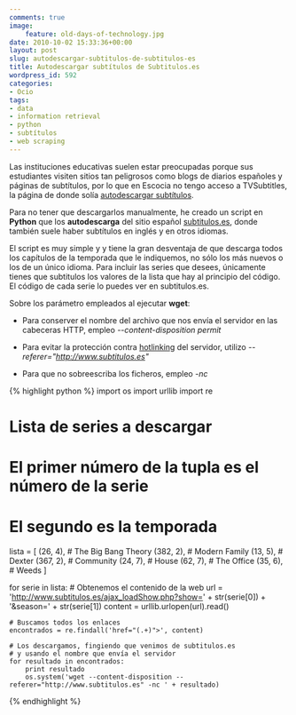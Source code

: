 ```yaml
---
comments: true
image:
    feature: old-days-of-technology.jpg
date: 2010-10-02 15:33:36+00:00
layout: post
slug: autodescargar-subtitulos-de-subtitulos-es
title: Autodescargar subtítulos de Subtitulos.es
wordpress_id: 592
categories:
- Ocio
tags:
- data
- information retrieval
- python
- subtítulos
- web scraping
---
```


Las instituciones educativas suelen estar preocupadas porque sus estudiantes visiten sitios tan peligrosos como blogs de diarios españoles y páginas de subtítulos, por lo que en Escocia no tengo acceso a TVSubtitles, la página de donde solía [autodescargar subtítulos](http://lopezpino.es/2010/07/08/autodescargar-subtitulos/).

Para no tener que descargarlos manualmente, he creado un script en **Python** que los **autodescarga** del sitio español [subtitulos.es](http://www.subtitulos.es/), donde también suele haber subtítulos en inglés y en otros idiomas.

El script es muy simple y y tiene la gran desventaja de que descarga todos los capítulos de la temporada que le indiquemos, no sólo los más nuevos o los de un único idioma. Para incluir las series que desees, únicamente tienes que subtitulos los valores de la lista que hay al principio del código. El código de cada serie lo puedes ver en subtitulos.es.

Sobre los parámetro empleados al ejecutar **wget**:



	
  * Para conserver el nombre del archivo que nos envía el servidor en las cabeceras HTTP, empleo _--content-disposition permit_

	
  * Para evitar la protección contra [hotlinking](http://en.wikipedia.org/wiki/Hotlinking) del servidor, utilizo _--referer="http://www.subtitulos.es"_

	
  * Para que no sobreescriba los ficheros, empleo _-nc_




{% highlight python %}
import os
import urllib
import re

# Lista de series a descargar
# El primer número de la tupla es el número de la serie
# El segundo es la temporada
lista = [
		(26, 4),	# The Big Bang Theory
		(382, 2),	# Modern Family
		(13, 5),	# Dexter
		(367, 2),	# Community
		(24, 7),	# House
		(62, 7),	# The Office
		(35, 6),	# Weeds
		]

for serie in lista:
	# Obtenemos el contenido de la web
	url = 'http://www.subtitulos.es/ajax_loadShow.php?show=' + str(serie[0]) + '&season=' + str(serie[1])
	content = urllib.urlopen(url).read()

	# Buscamos todos los enlaces
	encontrados = re.findall('href="(.+)">', content)

	# Los descargamos, fingiendo que venimos de subtitulos.es
	# y usando el nombre que envía el servidor
	for resultado in encontrados:
		print resultado
		os.system('wget --content-disposition --referer="http://www.subtitulos.es" -nc ' + resultado)

{% endhighlight %}
